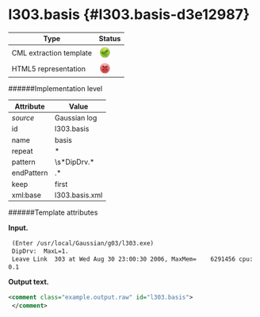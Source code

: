 # l303.basis {#l303.basis-d3e12987}


| Type                                                                                                                                                | Status                                                                                                                                              |
|----|----|
| CML extraction template                                                                                                                             | ![](/imgs/Total.png)                                                                                                                                |
| HTML5 representation                                                                                                                                | ![](/imgs/None.png)                                                                                                                                 |

######Implementation level

| Attribute                                                                                                                                           | Value                                                                                                                                               |
|----|----|
| *source*                                                                                                                                            | Gaussian log                                                                                                                                        |
| id                                                                                                                                                  | l303.basis                                                                                                                                          |
| name                                                                                                                                                | basis                                                                                                                                               |
| repeat                                                                                                                                              | \*                                                                                                                                                  |
| pattern                                                                                                                                             | \\s\*DipDrv.\*                                                                                                                                      |
| endPattern                                                                                                                                          | .\*                                                                                                                                                 |
| keep                                                                                                                                                | first                                                                                                                                               |
| xml:base                                                                                                                                            | l303.basis.xml                                                                                                                                      |

######Template attributes

**Input.**

     (Enter /usr/local/Gaussian/g03/l303.exe)
     DipDrv:  MaxL=1.
     Leave Link  303 at Wed Aug 30 23:00:30 2006, MaxMem=    6291456 cpu:       0.1
      

**Output text.**

```xml
<comment class="example.output.raw" id="l303.basis">
 </comment>
```
